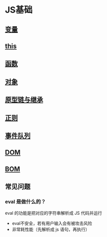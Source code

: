 # JS基础

## [变量](变量类型和类型转换.md)

## [this](this.md)

## [函数](函数.md)

## [对象](对象.md)

## [原型链与继承](原型链与继承.md)

## [正则](正则.md)

## [事件队列](事件队列.md)

## [DOM](DOM.md)

## [BOM](BOM.md)


## 常见问题

### eval 是做什么的？

eval 的功能是把对应的字符串解析成 JS 代码并运行

 - eval不安全，若有用户输入会有被攻击风险
 - 非常耗性能（先解析成 js 语句，再执行）
